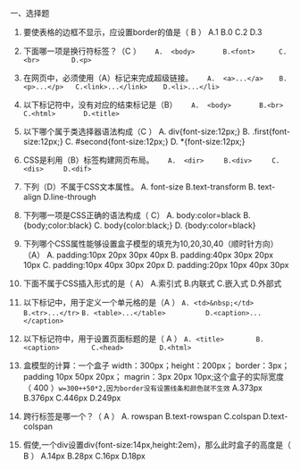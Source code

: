 一、选择题
1.	要使表格的边框不显示，应设置border的值是（ B ）
A.1            B.0           C.2           D.3

2.	下面哪一项是换行符标签？（C  ）
	`	A.	<body>       B.<font>      C.<br>        D.<p>`

3.	在网页中，必须使用（A）标记来完成超级链接。
	`	A.	<a>...</a>    B.<p>...</p>   C.<link>...</link>    D.<li>...</li>`

4.	以下标记符中，没有对应的结束标记是（B）
	`	A.	<body>       B.<br>       C.<html>       D.<title>`

5.	以下哪个属于类选择器语法构成（C  ）
	A.	div{font-size:12px;}
	B.	.first{font-size:12px;}
	C.	#second{font-size:12px;}
	D.	*{font-size:12px;}

6.	CSS是利用（B）标签构建网页布局。
	`	A.	<dir>     B.<div>     C.<dis>     D.<dif>`

7.	下列（D）不属于CSS文本属性。
	A.	font-size          B.text-transform
	B.	text-align          D.line-through

8.	下列哪一项是CSS正确的语法构成（  C）
	A.	body:color=black
	B.	{body;color:black}
	C.	body{color:black;}
	D.	{body:color=black}

9.	下列哪个CSS属性能够设置盒子模型的填充为10,20,30,40（顺时针方向）（A）
	A.	padding:10px 20px 30px 40px
	B.	padding:40px 30px 20px 10px
	C.	padding:10px 40px 30px 20px
	D.	padding:20px 10px 40px 30px

10.	下面不属于CSS插入形式的是（  A）
A.索引式       B.内联式      C.嵌入式      D.外部式

11.	以下标记中，用于定义一个单元格的是（A  ）
	`A.	<td>&nbsp;</td>             B.<tr>...</tr>`
	`B.	<table>...</table>          D.<caption>...</caption>`

12.	以下标记符中，用于设置页面标题的是（ A ）
	`A.	<title>        B.<caption>        C.<head>         D.<html> `

13.	盒模型的计算：一个盒子 width：300px；height：200px； border：3px； padding 10px  50px  20px； magrin：3px  20px  10px;这个盒子的实际宽度（ 400 ）`w=300++50*2,因为border没有设置线条和颜色就不生效`
A.373px           B.376px            C.446px          D.249px

14.	跨行标签是哪一个？（ A ）
	A.	rowspan         B.text-rowspan     C.colspan        D.text-colspan

15.	假使,一个div设置div{font-size:14px,height:2em}，那么此时盒子的高度是（ B ）
A.14px       B.28px       C.16px       D.18px
